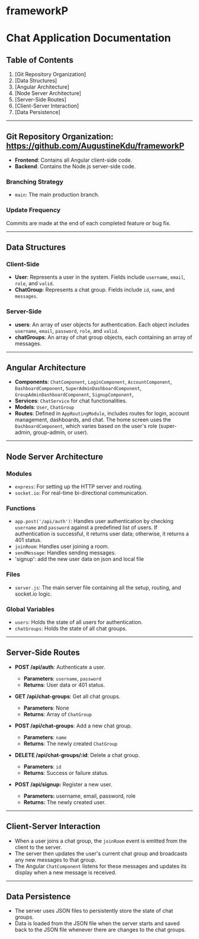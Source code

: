# frameworkP
# Chat Application Documentation

## Table of Contents
1. [Git Repository Organization]
2. [Data Structures]
3. [Angular Architecture]
4. [Node Server Architecture]
5. [Server-Side Routes]
6. [Client-Server Interaction]
7. [Data Persistence]

---

## Git Repository Organization: https://github.com/AugustineKdu/frameworkP

- **Frontend**: Contains all Angular client-side code.
- **Backend**: Contains the Node.js server-side code.

### Branching Strategy
- `main`: The main production branch.

### Update Frequency
Commits are made at the end of each completed feature or bug fix.

---

## Data Structures
### Client-Side
- **User**: Represents a user in the system. Fields include `username`, `email`, `role`, and `valid`.
- **ChatGroup**: Represents a chat group. Fields include `id`, `name`, and `messages`.

### Server-Side
- **users**: An array of user objects for authentication. Each object includes `username`, `email`, `password`, `role`, and `valid`.
- **chatGroups**: An array of chat group objects, each containing an array of messages.

---

## Angular Architecture

- **Components**: `ChatComponent`, `LoginComponent`, `AccountComponent`, `DashboardComponent`, `SuperAdminDashboardComponent`, `GroupAdminDashboardComponent`, `SignupComponent`, 
- **Services**:  `ChatService` for chat functionalities.
- **Models**: `User`, `ChatGroup`
- **Routes**: Defined in `AppRoutingModule`, includes routes for login, account management, dashboards, and chat. The home screen uses the `DashboardComponent`, which varies based on the user's role (super-admin, group-admin, or user).

---

## Node Server Architecture

### Modules
- `express`: For setting up the HTTP server and routing.
- `socket.io`: For real-time bi-directional communication.

### Functions
- `app.post('/api/auth')`: Handles user authentication by checking `username` and `password` against a predefined list of users. If authentication is successful, it returns user data; otherwise, it returns a 401 status.
- `joinRoom`: Handles user joining a room.
- `sendMessage`: Handles sending messages.
 - 'signup': add the new user data on json and local file
### Files
- `server.js`: The main server file containing all the setup, routing, and socket.io logic.

### Global Variables
- `users`: Holds the state of all users for authentication.
- `chatGroups`: Holds the state of all chat groups.

---

## Server-Side Routes

- **POST /api/auth**: Authenticate a user.
  - **Parameters**: `username`, `password`
  - **Returns**: User data or 401 status.

- **GET /api/chat-groups**: Get all chat groups.
  - **Parameters**: None
  - **Returns**: Array of `ChatGroup`

- **POST /api/chat-groups**: Add a new chat group.
  - **Parameters**: `name`
  - **Returns**: The newly created `ChatGroup`

- **DELETE /api/chat-groups/:id**: Delete a chat group.
  - **Parameters**: `id`
  - **Returns**: Success or failure status.

- **POST /api/signup:** Register a new user.
  - **Parameters:** username, email, password, role
  - **Returns:** The newly created user.

---

## Client-Server Interaction

- When a user joins a chat group, the `joinRoom` event is emitted from the client to the server.
- The server then updates the user's current chat group and broadcasts any new messages to that group.
- The Angular `ChatComponent` listens for these messages and updates its display when a new message is received.

---

## Data Persistence

- The server uses JSON files to persistently store the state of chat groups.
- Data is loaded from the JSON file when the server starts and saved back to the JSON file whenever there are changes to the chat groups.

